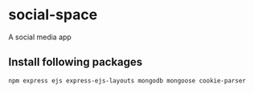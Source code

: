 # social-space
A social media app 

## Install following packages

```
npm express ejs express-ejs-layouts mongodb mongoose cookie-parser
```
